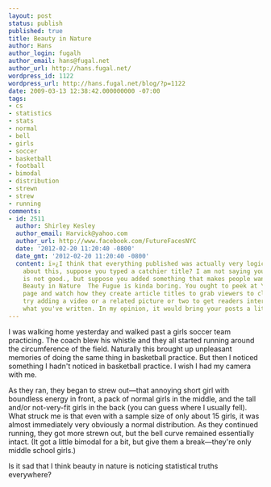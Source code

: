 ```yaml
---
layout: post
status: publish
published: true
title: Beauty in Nature
author: Hans
author_login: fugalh
author_email: hans@fugal.net
author_url: http://hans.fugal.net/
wordpress_id: 1122
wordpress_url: http://hans.fugal.net/blog/?p=1122
date: 2009-03-13 12:38:42.000000000 -07:00
tags:
- cs
- statistics
- stats
- normal
- bell
- girls
- soccer
- basketball
- football
- bimodal
- distribution
- strewn
- strew
- running
comments:
- id: 2511
  author: Shirley Kesley
  author_email: Harvick@yahoo.com
  author_url: http://www.facebook.com/FutureFacesNYC
  date: '2012-02-20 11:20:40 -0800'
  date_gmt: '2012-02-20 11:20:40 -0800'
  content: ï»¿I think that everything published was actually very logical. But, think
    about this, suppose you typed a catchier title? I am not saying your information
    is not good., but suppose you added something that makes people want more? I mean
    Beauty in Nature  The Fugue is kinda boring. You ought to peek at Yahoo's front
    page and watch how they create article titles to grab viewers to click. You might
    try adding a video or a related picture or two to get readers interested about
    what you've written. In my opinion, it would bring your posts a little livelier.
---
```

I was walking home yesterday and walked past a girls soccer team practicing. The coach blew his whistle and they all started running around the circumference of the field. Naturally this brought up unpleasant memories of doing the same thing in basketball practice. But then I noticed something I hadn't noticed in basketball practice. I wish I had my camera with me. 

As they ran, they began to strew out—that annoying short girl with boundless energy in front, a pack of normal girls in the middle, and the tall and/or not-very-fit girls in the back (you can guess where I usually fell). What struck me is that even with a sample size of only about 15 girls, it was almost immediately very obviously a normal distribution. As they continued running, they got more strewn out, but the bell curve remained essentially intact. (It got a little bimodal for a bit, but give them a break—they're only middle school girls.)

Is it sad that I think beauty in nature is noticing statistical truths everywhere? 
